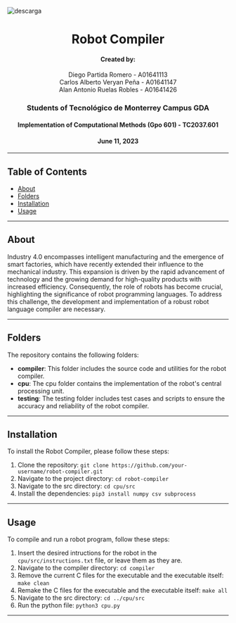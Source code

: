 ![descarga](https://github.com/AlanRuro/Robot-Compiler/assets/66846209/23f2cebd-87bf-49c5-8f2d-aa454aa624ca)

<h1 align="center">Robot Compiler</h1>

<h4 align="center">
  Created by:
</h4>

<p align="center">
  Diego Partida Romero - A01641113<br>
  Carlos Alberto Veryan Peña - A01641147<br>
  Alan Antonio Ruelas Robles - A01641426
</p>

<h3 align="center">Students of Tecnológico de Monterrey Campus GDA</h3>

<h4 align="center">Implementation of Computational Methods (Gpo 601) - TC2037.601</h4>

<h4 align="center">June 11, 2023</h4>

---

## Table of Contents

- [About](#about)
- [Folders](#folders)
- [Installation](#installation)
- [Usage](#usage)

---

## About

Industry 4.0 encompasses intelligent manufacturing and the emergence of smart factories, which have recently extended their influence to the mechanical industry. This expansion is driven by the rapid advancement of technology and the growing demand for high-quality products with increased efficiency. Consequently, the role of robots has become crucial, highlighting the significance of robot programming languages. To address this challenge, the development and implementation of a robust robot language compiler are necessary.

---

## Folders

The repository contains the following folders:

- **compiler**: This folder includes the source code and utilities for the robot compiler.
- **cpu**: The cpu folder contains the implementation of the robot's central processing unit.
- **testing**: The testing folder includes test cases and scripts to ensure the accuracy and reliability of the robot compiler.

---

## Installation

To install the Robot Compiler, please follow these steps:

1. Clone the repository: `git clone https://github.com/your-username/robot-compiler.git`
2. Navigate to the project directory: `cd robot-compiler`
3. Navigate to the src directory: `cd cpu/src`
4. Install the dependencies: `pip3 install numpy csv subprocess`

---

## Usage

To compile and run a robot program, follow these steps:

1. Insert the desired intructions for the robot in the `cpu/src/instructions.txt` file, or leave them as they are.
2. Navigate to the compiler directory: `cd compiler`
2. Remove the current C files for the executable and the executable itself: `make clean`
3. Remake the C files for the executable and the executable itself: `make all`
4. Navigate to the src directory: `cd ../cpu/src`
5. Run the python file: `python3 cpu.py`

---
